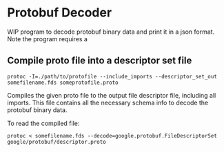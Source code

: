 # Protobuf Decoder

WIP program to decode protobuf binary data and print it in a json format.
Note the program requires a 

## Compile proto file into a descriptor set file

`protoc -I=./path/to/protofile --include_imports --descriptor_set_out somefilename.fds someprotofile.proto`

Compiles the given proto file to the output file descriptor file, including all imports.
This file contains all the necessary schema info to decode the protobuf binary data.

To read the compiled file:

`protoc < somefilename.fds --decode=google.protobuf.FileDescriptorSet google/protobuf/descriptor.proto`